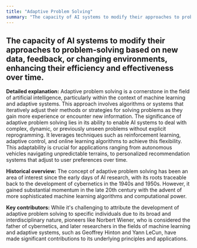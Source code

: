 ```yaml
---
title: "Adaptive Problem Solving"
summary: "The capacity of AI systems to modify their approaches to problem-solving based on new data, feedback, or changing environments, enhancing their efficiency and effectiveness over time."
---
```

## The capacity of AI systems to modify their approaches to problem-solving based on new data, feedback, or changing environments, enhancing their efficiency and effectiveness over time.

**Detailed explanation:** Adaptive problem solving is a cornerstone in the field of artificial intelligence, particularly within the context of machine learning and adaptive systems. This approach involves algorithms or systems that iteratively adjust their methods or strategies for solving problems as they gain more experience or encounter new information. The significance of adaptive problem solving lies in its ability to enable AI systems to deal with complex, dynamic, or previously unseen problems without explicit reprogramming. It leverages techniques such as reinforcement learning, adaptive control, and online learning algorithms to achieve this flexibility. This adaptability is crucial for applications ranging from autonomous vehicles navigating unpredictable terrains, to personalized recommendation systems that adjust to user preferences over time.

**Historical overview:** The concept of adaptive problem solving has been an area of interest since the early days of AI research, with its roots traceable back to the development of cybernetics in the 1940s and 1950s. However, it gained substantial momentum in the late 20th century with the advent of more sophisticated machine learning algorithms and computational power.

**Key contributors:** While it's challenging to attribute the development of adaptive problem solving to specific individuals due to its broad and interdisciplinary nature, pioneers like Norbert Wiener, who is considered the father of cybernetics, and later researchers in the fields of machine learning and adaptive systems, such as Geoffrey Hinton and Yann LeCun, have made significant contributions to its underlying principles and applications.

